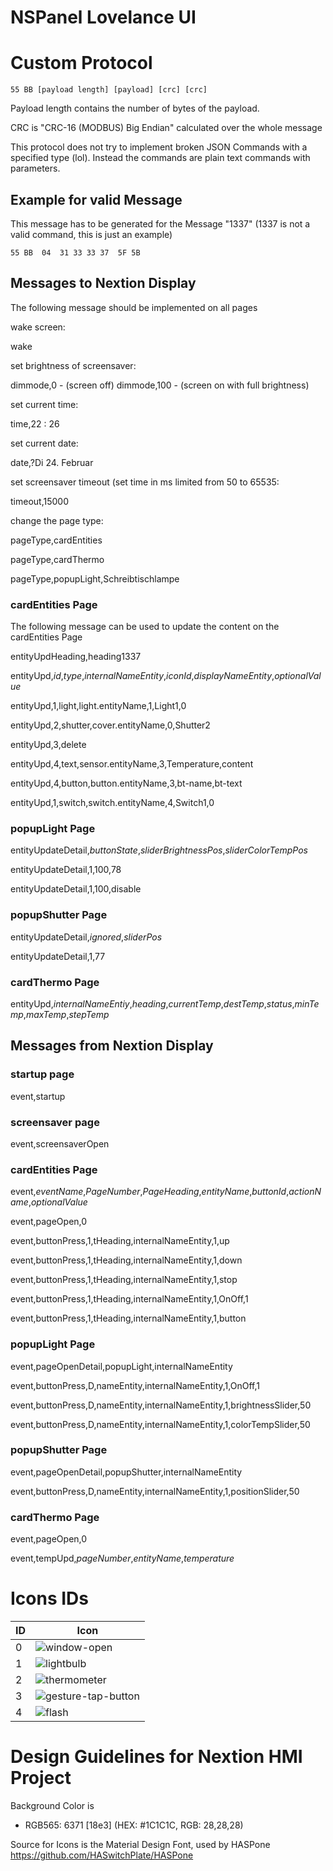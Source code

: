 # NSPanel Lovelance UI

# Custom Protocol
```
55 BB [payload length] [payload] [crc] [crc]
```

Payload length contains the number of bytes of the payload.

CRC is "CRC-16 (MODBUS) Big Endian" calculated over the whole message

This protocol does not try to implement broken JSON Commands with a specified type (lol).
Instead the commands are plain text commands with parameters.

## Example for valid Message
This message has to be generated for the Message "1337" (1337 is not a valid command, this is just an example)
```
55 BB  04  31 33 33 37  5F 5B
```
## Messages to Nextion Display

The following message should be implemented on all pages

wake screen:

wake

set brightness of screensaver:

dimmode,0 - (screen off)
dimmode,100 - (screen on with full brightness)

set current time:

time,22 : 26

set current date:

date,?Di 24. Februar

set screensaver timeout (set time in ms limited from 50 to 65535:

timeout,15000

change the page type:

pageType,cardEntities

pageType,cardThermo

pageType,popupLight,Schreibtischlampe


### cardEntities Page

The following message can be used to update the content on the cardEntities Page

entityUpdHeading,heading1337

entityUpd,*id*,*type*,*internalNameEntity*,*iconId*,*displayNameEntity*,*optionalValue*

entityUpd,1,light,light.entityName,1,Light1,0

entityUpd,2,shutter,cover.entityName,0,Shutter2

entityUpd,3,delete

entityUpd,4,text,sensor.entityName,3,Temperature,content

entityUpd,4,button,button.entityName,3,bt-name,bt-text

entityUpd,1,switch,switch.entityName,4,Switch1,0

### popupLight Page

entityUpdateDetail,*buttonState*,*sliderBrightnessPos*,*sliderColorTempPos*

entityUpdateDetail,1,100,78

entityUpdateDetail,1,100,disable

### popupShutter Page

entityUpdateDetail,*ignored*,*sliderPos*

entityUpdateDetail,1,77

### cardThermo Page

entityUpd,*internalNameEntiy*,*heading*,*currentTemp*,*destTemp*,*status*,*minTemp*,*maxTemp*,*stepTemp*

## Messages from Nextion Display

### startup page

event,startup

### screensaver page

event,screensaverOpen

### cardEntities Page

event,*eventName*,*PageNumber*,*PageHeading*,*entityName*,*buttonId*,*actionName*,*optionalValue*

event,pageOpen,0

event,buttonPress,1,tHeading,internalNameEntity,1,up

event,buttonPress,1,tHeading,internalNameEntity,1,down

event,buttonPress,1,tHeading,internalNameEntity,1,stop

event,buttonPress,1,tHeading,internalNameEntity,1,OnOff,1

event,buttonPress,1,tHeading,internalNameEntity,1,button

### popupLight Page

event,pageOpenDetail,popupLight,internalNameEntity

event,buttonPress,D,nameEntity,internalNameEntity,1,OnOff,1

event,buttonPress,D,nameEntity,internalNameEntity,1,brightnessSlider,50

event,buttonPress,D,nameEntity,internalNameEntity,1,colorTempSlider,50

### popupShutter Page

event,pageOpenDetail,popupShutter,internalNameEntity

event,buttonPress,D,nameEntity,internalNameEntity,1,positionSlider,50

### cardThermo Page

event,pageOpen,0

event,tempUpd,*pageNumber*,*entityName*,*temperature*

# Icons IDs

ID | Icon
-- | ----
0  | ![window-open](https://raw.githubusercontent.com/Templarian/MaterialDesign-SVG/0aeb4d612644d80d9d1fe242f705f362985de5dc/svg/window-open.svg)
1  | ![lightbulb](https://raw.githubusercontent.com/Templarian/MaterialDesign-SVG/0aeb4d612644d80d9d1fe242f705f362985de5dc/svg/lightbulb.svg)  
2  | ![thermometer](https://raw.githubusercontent.com/Templarian/MaterialDesign-SVG/0aeb4d612644d80d9d1fe242f705f362985de5dc/svg/thermometer.svg)
3  | ![gesture-tap-button](https://raw.githubusercontent.com/Templarian/MaterialDesign-SVG/0aeb4d612644d80d9d1fe242f705f362985de5dc/svg/gesture-tap-button.svg)
4  | ![flash](https://raw.githubusercontent.com/Templarian/MaterialDesign-SVG/0aeb4d612644d80d9d1fe242f705f362985de5dc/svg/flash.svg)


# Design Guidelines for Nextion HMI Project

Background Color is 
- RGB565: 6371 [18e3] (HEX: #1C1C1C, RGB: 28,28,28)

Source for Icons is the Material Design Font, used by HASPone
https://github.com/HASwitchPlate/HASPone

